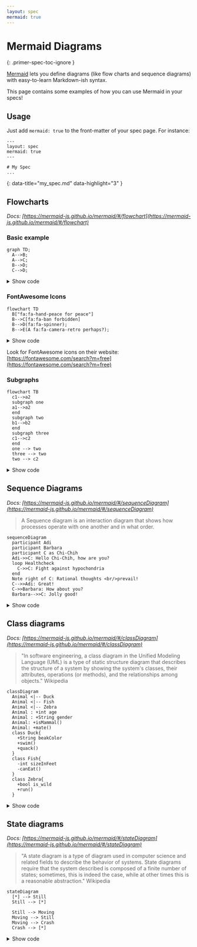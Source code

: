 ```yaml
---
layout: spec
mermaid: true
---
```


<!-- prettier-ignore-start -->
# Mermaid Diagrams
{: .primer-spec-toc-ignore }
<!-- prettier-ignore-end -->

[Mermaid](https://mermaid-js.github.io/mermaid/#/?id=diagram-types) lets you define diagrams (like flow charts and sequence diagrams) with easy-to-learn Markdown-ish syntax.

This page contains some examples of how you can use Mermaid in your specs!

## Usage

Just add `mermaid: true` to the front-matter of your spec page. For instance:

<!-- prettier-ignore-start -->
```plaintext
---
layout: spec
mermaid: true
---

# My Spec
...
```
{: data-title="my_spec.md" data-highlight="3" }
<!-- prettier-ignore-end -->

## Flowcharts

_Docs: [https://mermaid-js.github.io/mermaid/#/flowchart](https://mermaid-js.github.io/mermaid/#/flowchart)_

### Basic example

```mermaid
graph TD;
  A-->B;
  A-->C;
  B-->D;
  C-->D;
```

<details markdown="1">
<summary>Show code</summary>

````markdown
```mermaid
graph TD;
  A-->B;
  A-->C;
  B-->D;
  C-->D;
```
````

</details>

### FontAwesome Icons

```mermaid
flowchart TD
  B["fa:fa-hand-peace for peace"]
  B-->C[fa:fa-ban forbidden]
  B-->D(fa:fa-spinner);
  B-->E(A fa:fa-camera-retro perhaps?);
```

<details markdown="1">
<summary>Show code</summary>

````markdown
```mermaid
flowchart TD
  B["fa:fa-hand-peace for peace"]
  B-->C[fa:fa-ban forbidden]
  B-->D("fa:fa-spinner ");
  B-->E(A fa:fa-camera-retro perhaps?);
```
````

</details>

Look for FontAwesome icons on their website: [https://fontawesome.com/search?m=free](https://fontawesome.com/search?m=free)

### Subgraphs

```mermaid
flowchart TB
  c1-->a2
  subgraph one
  a1-->a2
  end
  subgraph two
  b1-->b2
  end
  subgraph three
  c1-->c2
  end
  one --> two
  three --> two
  two --> c2
```

<details markdown="1">
<summary>Show code</summary>

````markdown
```mermaid
flowchart TB
  c1-->a2
  subgraph one
  a1-->a2
  end
  subgraph two
  b1-->b2
  end
  subgraph three
  c1-->c2
  end
  one --> two
  three --> two
  two --> c2
```
````

</details>

## Sequence Diagrams

_Docs: [https://mermaid-js.github.io/mermaid/#/sequenceDiagram](https://mermaid-js.github.io/mermaid/#/sequenceDiagram)_

> A Sequence diagram is an interaction diagram that shows how processes operate with one another and in what order.

```mermaid
sequenceDiagram
  participant Adi
  participant Barbara
  participant C as Chi-Chih
  Adi->>C: Hello Chi-Chih, how are you?
  loop Healthcheck
    C->>C: Fight against hypochondria
  end
  Note right of C: Rational thoughts <br/>prevail!
  C-->>Adi: Great!
  C->>Barbara: How about you?
  Barbara-->>C: Jolly good!
```

<details markdown="1">
<summary>Show code</summary>

````markdown
```mermaid
sequenceDiagram
  participant Adi
  participant Barbara
  participant C as Chi-Chih
  Adi->>C: Hello Chi-Chih, how are you?
  loop Healthcheck
    C->>C: Fight against hypochondria
  end
  Note right of C: Rational thoughts <br/>prevail!
  C-->>Adi: Great!
  C->>Barbara: How about you?
  Barbara-->>C: Jolly good!
```
````

</details>

## Class diagrams

_Docs: [https://mermaid-js.github.io/mermaid/#/classDiagram](https://mermaid-js.github.io/mermaid/#/classDiagram)_

> "In software engineering, a class diagram in the Unified Modeling Language (UML) is a type of static structure diagram that describes the structure of a system by showing the system's classes, their attributes, operations (or methods), and the relationships among objects." Wikipedia

```mermaid
classDiagram
  Animal <|-- Duck
  Animal <|-- Fish
  Animal <|-- Zebra
  Animal : +int age
  Animal : +String gender
  Animal: +isMammal()
  Animal: +mate()
  class Duck{
    +String beakColor
    +swim()
    +quack()
  }
  class Fish{
    -int sizeInFeet
    -canEat()
  }
  class Zebra{
    +bool is_wild
    +run()
  }
```

<details markdown="1">
<summary>Show code</summary>

````markdown
```mermaid
classDiagram
  Animal <|-- Duck
  Animal <|-- Fish
  Animal <|-- Zebra
  Animal : +int age
  Animal : +String gender
  Animal: +isMammal()
  Animal: +mate()
  class Duck{
    +String beakColor
    +swim()
    +quack()
  }
  class Fish{
    -int sizeInFeet
    -canEat()
  }
  class Zebra{
    +bool is_wild
    +run()
  }
```
````

</details>

## State diagrams

_Docs: [https://mermaid-js.github.io/mermaid/#/stateDiagram](https://mermaid-js.github.io/mermaid/#/stateDiagram)_

> "A state diagram is a type of diagram used in computer science and related fields to describe the behavior of systems. State diagrams require that the system described is composed of a finite number of states; sometimes, this is indeed the case, while at other times this is a reasonable abstraction." Wikipedia

```mermaid
stateDiagram
  [*] --> Still
  Still --> [*]

  Still --> Moving
  Moving --> Still
  Moving --> Crash
  Crash --> [*]
```

<details markdown="1">
<summary>Show code</summary>

````markdown
```mermaid
stateDiagram
  [*] --> Still
  Still --> [*]

  Still --> Moving
  Moving --> Still
  Moving --> Crash
  Crash --> [*]
```
````

</details>
